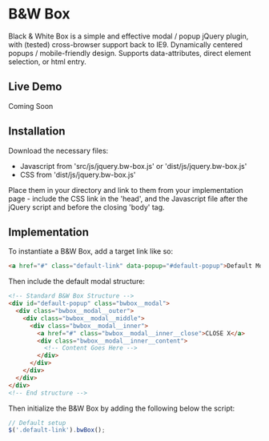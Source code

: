 # B&W Box

Black & White Box is a simple and effective modal / popup jQuery plugin, with (tested) cross-browser support back to IE9. Dynamically centered popups / mobile-friendly design. Supports data-attributes, direct element selection, or html entry.

## Live Demo

Coming Soon

## Installation

Download the necessary files:

* Javascript from 'src/js/jquery.bw-box.js' or 'dist/js/jquery.bw-box.js'
* CSS from 'dist/js/jquery.bw-box.js'

Place them in your directory and link to them from your implementation page - include the CSS link in the 'head', and the Javascript file after the jQuery script and before the closing 'body' tag.

## Implementation

To instantiate a B&W Box, add a target link like so:

```html
<a href="#" class="default-link" data-popup="#default-popup">Default Modal</a>
```

Then include the default modal structure:

```html
<!-- Standard B&W Box Structure -->
<div id="default-popup" class="bwbox__modal">
  <div class="bwbox__modal__outer">
    <div class="bwbox__modal__middle">
      <div class="bwbox__modal__inner">
        <a href="#" class="bwbox__modal__inner__close">CLOSE X</a>
        <div class="bwbox__modal__inner__content">
          <!-- Content Goes Here -->
        </div>
      </div>
    </div>
  </div>
</div>
<!-- End structure -->
```

Then initialize the B&W Box by adding the following below the script:

```javascript
// Default setup
$('.default-link').bwBox();
```
